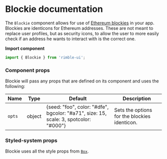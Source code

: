 # Blockie documentation

The `Blockie` component allows for use of [Ethereum blockies](https://github.com/ethereum/blockies) in your app.
Blockies are identicons for Ethereum addresses. These are not meant to replace user profiles, but as security icons, to allow the user to more easily check if an address he wants to interact with is the correct one.

<!-- STORY -->

**Import component**

```jsx
import { Blockie } from 'rimble-ui';
```

### Component props

Blockie will pass any props that are defined on its component and uses the following:

| Name   | Type   | Default                                                                              | Description                                  |
| ------ | ------ | ------------------------------------------------------------------------------------ | -------------------------------------------- |
| `opts` | object | {seed: "foo", color: "#dfe", bgcolor: "#a71", size: 15, scale: 3, spotcolor: "#000"} | Sets the options for the blockies identicon. |

### Styled-system props

Blockie uses all the style props from [`Box`](https://consensys.github.io/rimble-ui/?path=/story/layout--box).
